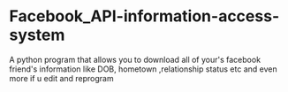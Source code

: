 Facebook_API-information-access-system
======================================

A python program that allows you to download all of your's facebook friend's information like DOB, hometown ,relationship status etc and even more if u edit and reprogram 
